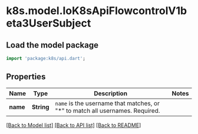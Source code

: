 # k8s.model.IoK8sApiFlowcontrolV1beta3UserSubject

## Load the model package
```dart
import 'package:k8s/api.dart';
```

## Properties
Name | Type | Description | Notes
------------ | ------------- | ------------- | -------------
**name** | **String** | `name` is the username that matches, or \"*\" to match all usernames. Required. | 

[[Back to Model list]](../README.md#documentation-for-models) [[Back to API list]](../README.md#documentation-for-api-endpoints) [[Back to README]](../README.md)


